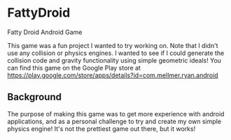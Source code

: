 # FattyDroid
Fatty Droid Android Game

This game was a fun project I wanted to try working on. Note that I didn't use any collision or physics engines. I wanted to see if I could generate the collision code and gravity functionality using simple geometric ideals! You can find this game on the Google Play store at https://play.google.com/store/apps/details?id=com.mellmer.ryan.android

## Background
The purpose of making this game was to get more experience with android applications, and as a personal challenge to try and create my own simple physics engine! It's not the prettiest game out there, but it works!
